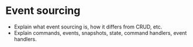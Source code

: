 # Event sourcing

* Explain what event sourcing is, how it differs from CRUD, etc.
* Explain commands, events, snapshots, state, command handlers, event handlers.
